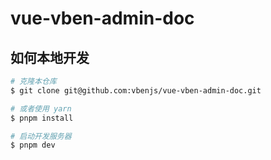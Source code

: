 # vue-vben-admin-doc

## 如何本地开发

```bash
# 克隆本仓库
$ git clone git@github.com:vbenjs/vue-vben-admin-doc.git

# 或者使用 yarn
$ pnpm install

# 启动开发服务器
$ pnpm dev
```
